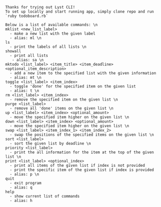    Thanks for trying out Lyst CLI!
    To set up locally and start running app, simply clone repo and run `ruby todoboard.rb`

    Below is a list of available commands: \n
    mklist <new_list_label>
      - make a new list with the given label
      - alias: ml \n
    ls
      - print the labels of all lists \n
    showall
      - print all lists
       - alias: sa \n
    mktodo <list_label> <item_title> <item_deadline> <optional_item_description>
      - add a new item to the specified list with the given information
      - alias: mt \n
    toggle <list_label> <item_index>
      - toggle 'done' for the specified item on the given list
      - alias: t \n
    rm <list_label> <item_index>
      - remove the specified item on the given list \n
    purge <list_label>
      - remove all 'done' items on the given list \n
    up <list_label> <item_index> <optional_amount>
      - move the specified item higher on the given list \n
    down <list_label> <item_index> <optional_amount>
      - move the specified item higher on the given list \n
    swap <list_label> <item_index_1> <item_index_2>
      - swap the positions of the specified items on the given list \n
    sort <list_label>
      - sort the given list by deadline \n
    priority <list_label>
      - print the all information for the item at the top of the given list \n
    print <list_label> <optional_index>
      - print all items of the given list if index is not provided
      - print the specific item of the given list if index is provided
      - alias: p \n
    quit
      - exit program
      - alias: q
    help
      - show current list of commands
      - alias: h
